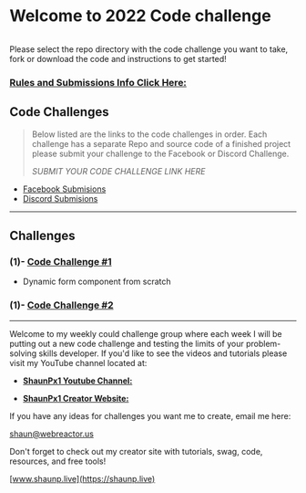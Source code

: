 # Welcome to 2022 Code challenge

![]()

Please select the repo directory with the code challenge you want to take, fork or download the code and instructions to get started!

### [Rules and Submissions Info Click Here:](https://github.com/shaungt1/ShaunPX1-Weekly-Code-Challenge)

## Code Challenges

> Below listed are the links to the code challenges in order. Each challenge has a separate Repo and source code of a finished project please submit your challenge to the Facebook or Discord Challenge.
>
> _SUBMIT YOUR CODE CHALLENGE LINK HERE_

- [Facebook Submisions](https://www.facebook.com/shaunPX1/)
- [Discord Submisions](https://discord.gg/Mu52QeAE)

---

## Challenges

### (1)-  **[Code Challenge #1](https://github.com/shaungt1/Code-Challenge-1)**
- Dynamic form component from scratch

### (1)- **[Code Challenge #2](https://github.com/)**


---

Welcome to my weekly could challenge group where each week I will be putting out a new code challenge and testing the limits of your problem-solving skills developer. If you&#39;d like to see the videos and tutorials please visit my YouTube channel located at:

- [**ShaunPx1 Youtube Channel:**](https://www.youtube.com/channel/UC78cpbnaq-eeKGGHIEtUgdw)

- [**ShaunPx1 Creator Website:**](https://shaunp.live/)

If you have any ideas for challenges you want me to create, email me here:

<shaun@webreactor.us>

Don't forget to check out my creator site with tutorials, swag, code, resources, and free tools!

[www.shaunp.live](https://shaunp.live)